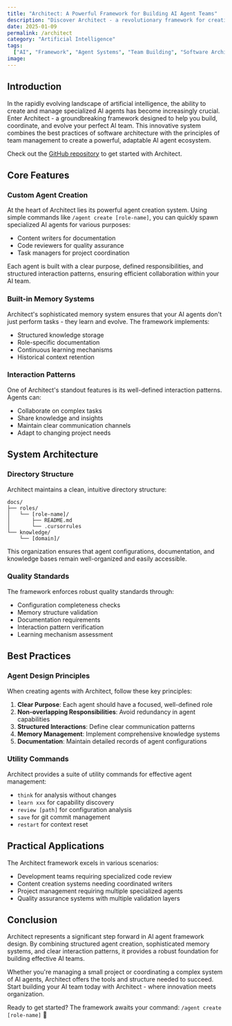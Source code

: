 ```yaml
---
title: "Architect: A Powerful Framework for Building AI Agent Teams"
description: "Discover Architect - a revolutionary framework for creating, managing, and evolving specialized AI agents that work together seamlessly."
date: 2025-01-09
permalink: /architect
category: "Artificial Intelligence"
tags:
  ["AI", "Framework", "Agent Systems", "Team Building", "Software Architecture"]
image:
---
```


## Introduction

In the rapidly evolving landscape of artificial intelligence, the ability to create and manage specialized AI agents has become increasingly crucial. Enter Architect - a groundbreaking framework designed to help you build, coordinate, and evolve your perfect AI team. This innovative system combines the best practices of software architecture with the principles of team management to create a powerful, adaptable AI agent ecosystem.

Check out the [GitHub repository](https://github.com/razbakov/ai-architect) to get started with Architect.

## Core Features

### Custom Agent Creation

At the heart of Architect lies its powerful agent creation system. Using simple commands like `/agent create [role-name]`, you can quickly spawn specialized AI agents for various purposes:

- Content writers for documentation
- Code reviewers for quality assurance
- Task managers for project coordination

Each agent is built with a clear purpose, defined responsibilities, and structured interaction patterns, ensuring efficient collaboration within your AI team.

### Built-in Memory Systems

Architect's sophisticated memory system ensures that your AI agents don't just perform tasks - they learn and evolve. The framework implements:

- Structured knowledge storage
- Role-specific documentation
- Continuous learning mechanisms
- Historical context retention

### Interaction Patterns

One of Architect's standout features is its well-defined interaction patterns. Agents can:

- Collaborate on complex tasks
- Share knowledge and insights
- Maintain clear communication channels
- Adapt to changing project needs

## System Architecture

### Directory Structure

Architect maintains a clean, intuitive directory structure:

```
docs/
├── roles/
│   └── [role-name]/
│       ├── README.md
│       └── .cursorrules
└── knowledge/
    └── [domain]/
```

This organization ensures that agent configurations, documentation, and knowledge bases remain well-organized and easily accessible.

### Quality Standards

The framework enforces robust quality standards through:

- Configuration completeness checks
- Memory structure validation
- Documentation requirements
- Interaction pattern verification
- Learning mechanism assessment

## Best Practices

### Agent Design Principles

When creating agents with Architect, follow these key principles:

1. **Clear Purpose**: Each agent should have a focused, well-defined role
2. **Non-overlapping Responsibilities**: Avoid redundancy in agent capabilities
3. **Structured Interactions**: Define clear communication patterns
4. **Memory Management**: Implement comprehensive knowledge systems
5. **Documentation**: Maintain detailed records of agent configurations

### Utility Commands

Architect provides a suite of utility commands for effective agent management:

- `think` for analysis without changes
- `learn xxx` for capability discovery
- `review [path]` for configuration analysis
- `save` for git commit management
- `restart` for context reset

## Practical Applications

The Architect framework excels in various scenarios:

- Development teams requiring specialized code review
- Content creation systems needing coordinated writers
- Project management requiring multiple specialized agents
- Quality assurance systems with multiple validation layers

## Conclusion

Architect represents a significant step forward in AI agent framework design. By combining structured agent creation, sophisticated memory systems, and clear interaction patterns, it provides a robust foundation for building effective AI teams.

Whether you're managing a small project or coordinating a complex system of AI agents, Architect offers the tools and structure needed to succeed. Start building your AI team today with Architect - where innovation meets organization.

Ready to get started? The framework awaits your command: `/agent create [role-name]` 🚀
